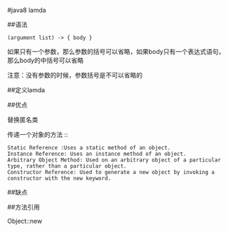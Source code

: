 #java8 lamda

##语法

    (argument list) -> { body }

如果只有一个参数，那么参数的括号可以省略，如果body只有一个表达式语句，那么body的中括号可以省略

注意：没有参数的时候，参数括号是不可以省略的


##定义lamda


##优点

替换匿名类

传递一个对象的方法
    <class or instance name>::<methodName>
    
    Static Reference :Uses a static method of an object.
    Instance Reference: Uses an instance method of an object.
    Arbitrary Object Method: Used on an arbitrary object of a particular type, rather than a particular object.
    Constructor Reference: Used to generate a new object by invoking a constructor with the new keyword.


##缺点


##方法引用

Object::new